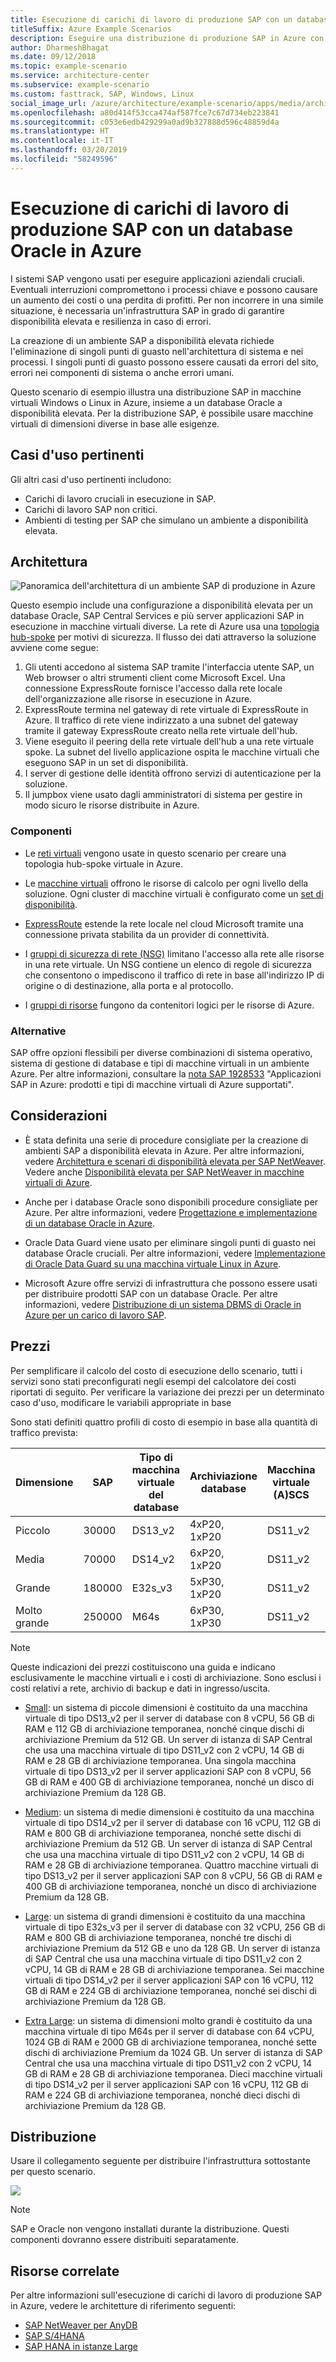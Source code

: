 ```yaml
---
title: Esecuzione di carichi di lavoro di produzione SAP con un database Oracle
titleSuffix: Azure Example Scenarios
description: Eseguire una distribuzione di produzione SAP in Azure con un database Oracle.
author: DharmeshBhagat
ms.date: 09/12/2018
ms.topic: example-scenario
ms.service: architecture-center
ms.subservice: example-scenario
ms.custom: fasttrack, SAP, Windows, Linux
social_image_url: /azure/architecture/example-scenario/apps/media/architecture-sap-production.png
ms.openlocfilehash: a80d414f53cca474af587fce7c67d734eb223841
ms.sourcegitcommit: c053e6edb429299a0ad9b327888d596c48859d4a
ms.translationtype: HT
ms.contentlocale: it-IT
ms.lasthandoff: 03/20/2019
ms.locfileid: "58249596"
---
```

# <a name="running-sap-production-workloads-using-an-oracle-database-on-azure"></a>Esecuzione di carichi di lavoro di produzione SAP con un database Oracle in Azure

I sistemi SAP vengono usati per eseguire applicazioni aziendali cruciali. Eventuali interruzioni compromettono i processi chiave e possono causare un aumento dei costi o una perdita di profitti. Per non incorrere in una simile situazione, è necessaria un'infrastruttura SAP in grado di garantire disponibilità elevata e resilienza in caso di errori.

La creazione di un ambiente SAP a disponibilità elevata richiede l'eliminazione di singoli punti di guasto nell'architettura di sistema e nei processi. I singoli punti di guasto possono essere causati da errori del sito, errori nei componenti di sistema o anche errori umani.

Questo scenario di esempio illustra una distribuzione SAP in macchine virtuali Windows o Linux in Azure, insieme a un database Oracle a disponibilità elevata. Per la distribuzione SAP, è possibile usare macchine virtuali di dimensioni diverse in base alle esigenze.

## <a name="relevant-use-cases"></a>Casi d'uso pertinenti

Gli altri casi d'uso pertinenti includono:

- Carichi di lavoro cruciali in esecuzione in SAP.
- Carichi di lavoro SAP non critici.
- Ambienti di testing per SAP che simulano un ambiente a disponibilità elevata.

## <a name="architecture"></a>Architettura

![Panoramica dell'architettura di un ambiente SAP di produzione in Azure][architecture]

Questo esempio include una configurazione a disponibilità elevata per un database Oracle, SAP Central Services e più server applicazioni SAP in esecuzione in macchine virtuali diverse. La rete di Azure usa una [topologia hub-spoke](/azure/architecture/reference-architectures/hybrid-networking/hub-spoke) per motivi di sicurezza. Il flusso dei dati attraverso la soluzione avviene come segue:

1. Gli utenti accedono al sistema SAP tramite l'interfaccia utente SAP, un Web browser o altri strumenti client come Microsoft Excel. Una connessione ExpressRoute fornisce l'accesso dalla rete locale dell'organizzazione alle risorse in esecuzione in Azure.
2. ExpressRoute termina nel gateway di rete virtuale di ExpressRoute in Azure. Il traffico di rete viene indirizzato a una subnet del gateway tramite il gateway ExpressRoute creato nella rete virtuale dell'hub.
3. Viene eseguito il peering della rete virtuale dell'hub a una rete virtuale spoke. La subnet del livello applicazione ospita le macchine virtuali che eseguono SAP in un set di disponibilità.
4. I server di gestione delle identità offrono servizi di autenticazione per la soluzione.
5. Il jumpbox viene usato dagli amministratori di sistema per gestire in modo sicuro le risorse distribuite in Azure.

### <a name="components"></a>Componenti

- Le [reti virtuali](/azure/virtual-network/virtual-networks-overview) vengono usate in questo scenario per creare una topologia hub-spoke virtuale in Azure.

- Le [macchine virtuali](/azure/virtual-machines/windows/overview) offrono le risorse di calcolo per ogni livello della soluzione. Ogni cluster di macchine virtuali è configurato come un [set di disponibilità](/azure/virtual-machines/windows/regions-and-availability#availability-sets).

- [ExpressRoute](/azure/expressroute/expressroute-introduction) estende la rete locale nel cloud Microsoft tramite una connessione privata stabilita da un provider di connettività.

- I [gruppi di sicurezza di rete (NSG)](/azure/virtual-network/security-overview) limitano l'accesso alla rete alle risorse in una rete virtuale. Un NSG contiene un elenco di regole di sicurezza che consentono o impediscono il traffico di rete in base all'indirizzo IP di origine o di destinazione, alla porta e al protocollo.

- I [gruppi di risorse](/azure/azure-resource-manager/resource-group-overview#resource-groups) fungono da contenitori logici per le risorse di Azure.

### <a name="alternatives"></a>Alternative

SAP offre opzioni flessibili per diverse combinazioni di sistema operativo, sistema di gestione di database e tipi di macchine virtuali in un ambiente Azure. Per altre informazioni, consultare la [nota SAP 1928533](https://launchpad.support.sap.com/#/notes/1928533) "Applicazioni SAP in Azure: prodotti e tipi di macchine virtuali di Azure supportati".

## <a name="considerations"></a>Considerazioni

- È stata definita una serie di procedure consigliate per la creazione di ambienti SAP a disponibilità elevata in Azure. Per altre informazioni, vedere [Architettura e scenari di disponibilità elevata per SAP NetWeaver](/azure/virtual-machines/workloads/sap/sap-high-availability-architecture-scenarios). Vedere anche [Disponibilità elevata per SAP NetWeaver in macchine virtuali di Azure](/azure/virtual-machines/workloads/sap/high-availability-guide).

- Anche per i database Oracle sono disponibili procedure consigliate per Azure. Per altre informazioni, vedere [Progettazione e implementazione di un database Oracle in Azure](/azure/virtual-machines/workloads/oracle/oracle-design).

- Oracle Data Guard viene usato per eliminare singoli punti di guasto nei database Oracle cruciali. Per altre informazioni, vedere [Implementazione di Oracle Data Guard su una macchina virtuale Linux in Azure](/azure/virtual-machines/workloads/oracle/configure-oracle-dataguard).

- Microsoft Azure offre servizi di infrastruttura che possono essere usati per distribuire prodotti SAP con un database Oracle. Per altre informazioni, vedere [Distribuzione di un sistema DBMS di Oracle in Azure per un carico di lavoro SAP](/azure/virtual-machines/workloads/sap/dbms_guide_oracle).

## <a name="pricing"></a>Prezzi

Per semplificare il calcolo del costo di esecuzione dello scenario, tutti i servizi sono stati preconfigurati negli esempi del calcolatore dei costi riportati di seguito. Per verificare la variazione dei prezzi per un determinato caso d'uso, modificare le variabili appropriate in base

Sono stati definiti quattro profili di costo di esempio in base alla quantità di traffico prevista:

|Dimensione|SAP|Tipo di macchina virtuale del database|Archiviazione database|Macchina virtuale (A)SCS|Archiviazione (A)SCS|Tipo di macchina virtuale dell'app|Archiviazione app|Calcolatore prezzi di Azure|
|----|----|-------|-------|-----|---|---|--------|---------------|
|Piccolo|30000|DS13_v2|4xP20, 1xP20|DS11_v2|1x P10|DS13_v2|1x P10|[Small](https://azure.com/e/45880ba0bfdf47d497851a7cf2650c7c)|
|Media|70000|DS14_v2|6xP20, 1xP20|DS11_v2|1x P10|4x DS13_v2|1x P10|[Medium](https://azure.com/e/9a523f79591347ca9a48c3aaa1406f8a)|
Grande|180000|E32s_v3|5xP30, 1xP20|DS11_v2|1x P10|6x DS14_v2|1x P10|[Large](https://azure.com/e/f70fccf571e948c4b37d4fecc07cbf42)|
Molto grande|250000|M64s|6xP30, 1xP30|DS11_v2|1x P10|10x DS14_v2|1x P10|[Extra Large](https://azure.com/e/58c636922cf94faf9650f583ff35e97b)|

> [!NOTE]
> Queste indicazioni dei prezzi costituiscono una guida e indicano esclusivamente le macchine virtuali e i costi di archiviazione. Sono esclusi i costi relativi a rete, archivio di backup e dati in ingresso/uscita.

- [Small](https://azure.com/e/45880ba0bfdf47d497851a7cf2650c7c): un sistema di piccole dimensioni è costituito da una macchina virtuale di tipo DS13_v2 per il server di database con 8 vCPU, 56 GB di RAM e 112 GB di archiviazione temporanea, nonché cinque dischi di archiviazione Premium da 512 GB. Un server di istanza di SAP Central che usa una macchina virtuale di tipo DS11_v2 con 2 vCPU, 14 GB di RAM e 28 GB di archiviazione temporanea. Una singola macchina virtuale di tipo DS13_v2 per il server applicazioni SAP con 8 vCPU, 56 GB di RAM e 400 GB di archiviazione temporanea, nonché un disco di archiviazione Premium da 128 GB.

- [Medium](https://azure.com/e/9a523f79591347ca9a48c3aaa1406f8a): un sistema di medie dimensioni è costituito da una macchina virtuale di tipo DS14_v2 per il server di database con 16 vCPU, 112 GB di RAM e 800 GB di archiviazione temporanea, nonché sette dischi di archiviazione Premium da 512 GB. Un server di istanza di SAP Central che usa una macchina virtuale di tipo DS11_v2 con 2 vCPU, 14 GB di RAM e 28 GB di archiviazione temporanea. Quattro macchine virtuali di tipo DS13_v2 per il server applicazioni SAP con 8 vCPU, 56 GB di RAM e 400 GB di archiviazione temporanea, nonché un disco di archiviazione Premium da 128 GB.

- [Large](https://azure.com/e/f70fccf571e948c4b37d4fecc07cbf42): un sistema di grandi dimensioni è costituito da una macchina virtuale di tipo E32s_v3 per il server di database con 32 vCPU, 256 GB di RAM e 800 GB di archiviazione temporanea, nonché tre dischi di archiviazione Premium da 512 GB e uno da 128 GB. Un server di istanza di SAP Central che usa una macchina virtuale di tipo DS11_v2 con 2 vCPU, 14 GB di RAM e 28 GB di archiviazione temporanea. Sei macchine virtuali di tipo DS14_v2 per il server applicazioni SAP con 16 vCPU, 112 GB di RAM e 224 GB di archiviazione temporanea, nonché sei dischi di archiviazione Premium da 128 GB.

- [Extra Large](https://azure.com/e/58c636922cf94faf9650f583ff35e97b): un sistema di dimensioni molto grandi è costituito da una macchina virtuale di tipo M64s per il server di database con 64 vCPU, 1024 GB di RAM e 2000 GB di archiviazione temporanea, nonché sette dischi di archiviazione Premium da 1024 GB. Un server di istanza di SAP Central che usa una macchina virtuale di tipo DS11_v2 con 2 vCPU, 14 GB di RAM e 28 GB di archiviazione temporanea. Dieci macchine virtuali di tipo DS14_v2 per il server applicazioni SAP con 16 vCPU, 112 GB di RAM e 224 GB di archiviazione temporanea, nonché dieci dischi di archiviazione Premium da 128 GB.

## <a name="deployment"></a>Distribuzione

Usare il collegamento seguente per distribuire l'infrastruttura sottostante per questo scenario.

<!-- markdownlint-disable MD033 -->

<a
href="https://portal.azure.com/#create/Microsoft.Template/uri/https%3A%2F%2Fraw.githubusercontent.com%2Fmspnp%2Fsolution-architectures%2Fmaster%2Fapps%2Fsap-3tier-distributed-ora%2Fazuredeploy.json" target="_blank">
    <img src="https://azuredeploy.net/deploybutton.png"/>
</a>

<!-- markdownlint-enable MD033 -->

> [!NOTE]
> SAP e Oracle non vengono installati durante la distribuzione. Questi componenti dovranno essere distribuiti separatamente.

## <a name="related-resources"></a>Risorse correlate

Per altre informazioni sull'esecuzione di carichi di lavoro di produzione SAP in Azure, vedere le architetture di riferimento seguenti:

- [SAP NetWeaver per AnyDB](/azure/architecture/reference-architectures/sap/sap-netweaver)
- [SAP S/4HANA](/azure/architecture/reference-architectures/sap/sap-s4hana)
- [SAP HANA in istanze Large](/azure/architecture/reference-architectures/sap/hana-large-instances)

<!-- links -->
[architecture]: media/architecture-sap-production.png
